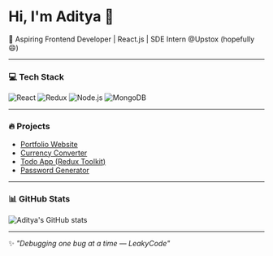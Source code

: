 # Hi, I'm Aditya 👋  

🚀 Aspiring Frontend Developer | React.js | SDE Intern @Upstox (hopefully 😄)  

---

### 💻 Tech Stack  
![React](https://img.shields.io/badge/-React-blue?logo=react) 
![Redux](https://img.shields.io/badge/-Redux-764ABC?logo=redux) 
![Node.js](https://img.shields.io/badge/-Node.js-green?logo=node.js) 
![MongoDB](https://img.shields.io/badge/-MongoDB-black?logo=mongodb)  

---

### 🔥 Projects  
- [Portfolio Website](https://yourportfolio.com)  
- [Currency Converter](https://link.com)  
- [Todo App (Redux Toolkit)](https://link.com)  
- [Password Generator](https://link.com)  

---

### 📊 GitHub Stats  
![Aditya's GitHub stats](https://github-readme-stats.vercel.app/api?username=adityamatta&show_icons=true&theme=tokyonight)  

---

✨ *"Debugging one bug at a time — LeakyCode"*  
